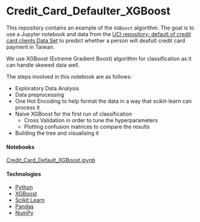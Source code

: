 # Credit_Card_Defaulter_XGBoost
This repository contains an example of the `XGBoost` algorithm. The goal is to use a Jupyter notebook and data from the [UCI repository:
default of credit card clients Data Set](https://archive.ics.uci.edu/ml/datasets/default+of+credit+card+clients#) to predict whether a person will deafult credit card payment in Taiwan.

We use XGBoost (Extreme Gradient Boost) algorithm for classification as it can handle skewed data well.

The steps involved in this notebook are as follows:
* Exploratory Data Analysis
* Data preprocessing
* One Hot Encoding to help format the data in a way that scikit-learn can process it
* Naive XGBoost for the first run of classification
  * Cross Validation in order to tune the hyperparameters
  * Plotting confusion matrices to compare the results
* Building the tree and visualising it

#### Notebooks
[Credit_Card_Default_XGBoost.ipynb](notebooks/Credit_Card_Default_XGBoost.ipynb)

#### Technologies
* [Python](https://www.python.org/)
* [XGBoost](https://github.com/dmlc/xgboost)
* [Scikit Learn](https://scikit-learn.org/stable/)
* [Pandas](https://pandas.pydata.org/)
* [NumPy](https://numpy.org/)
